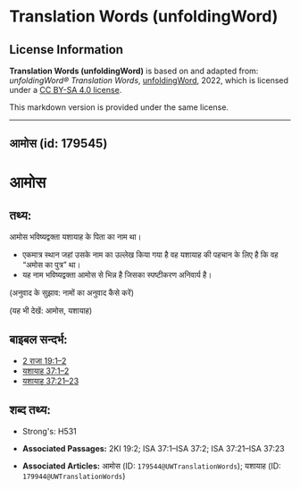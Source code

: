# Translation Words (unfoldingWord)

## License Information

**Translation Words (unfoldingWord)** is based on and adapted from: _unfoldingWord® Translation Words_, [unfoldingWord](https://unfoldingword.org/utw), 2022, which is licensed under a [CC BY-SA 4.0 license](https://creativecommons.org/licenses/by-sa/4.0/legalcode.en).

This markdown version is provided under the same license.



--------------------------------

## आमोस (id: 179545)

आमोस
====

तथ्य:
-----

आमोस भविष्यद्वक्ता यशायाह के पिता का नाम था।

* एकमात्र स्थान जहां उसके नाम का उल्लेख किया गया है वह यशायाह की पहचान के लिए है कि वह “अमोस का पुत्र” था।
* यह नाम भविष्यद्वक्ता आमोस से भिन्न है जिसका स्पष्टीकरण अनिवार्य है।

(अनुवाद के सुझाव: नामों का अनुवाद कैसे करें)

(यह भी देखें: आमोस, यशायाह)

बाइबल सन्दर्भ:
--------------

* [2 राजा 19:1–2](https://ref.ly/2Kgs0:0)
* [यशायाह 37:1–2](https://ref.ly/Isa37:1-Isa37:2)
* [यशायाह 37:21–23](https://ref.ly/Isa37:21-Isa37:23)

शब्द तथ्य:
----------

* Strong's: H531

* **Associated Passages:** 2KI 19:2; ISA 37:1–ISA 37:2; ISA 37:21–ISA 37:23
* **Associated Articles:** आमोस (ID: `179544@UWTranslationWords`); यशायाह (ID: `179944@UWTranslationWords`)

